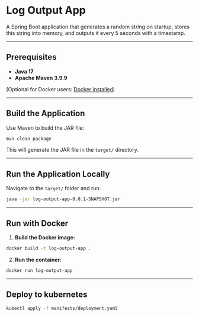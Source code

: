 # Log Output App

A Spring Boot application that generates a random string on startup, stores this string into memory, and outputs it every 5 seconds with a timestamp.

---

## Prerequisites

* **Java 17**
* **Apache Maven 3.9.9**

(Optional for Docker users: [Docker installed](https://docs.docker.com/get-docker/))

---

## Build the Application

Use Maven to build the JAR file:

```bash
mvn clean package
```

This will generate the JAR file in the `target/` directory.

---

## Run the Application Locally

Navigate to the `target/` folder and run:

```bash
java -jar log-output-app-0.0.1-SNAPSHOT.jar
```

---

## Run with Docker

1. **Build the Docker image:**

```bash
docker build -t log-output-app .
```

2. **Run the container:**

```bash
docker run log-output-app
```

---

## Deploy to kubernetes

```bash
kubectl apply -f manifests/deployment.yaml
```




